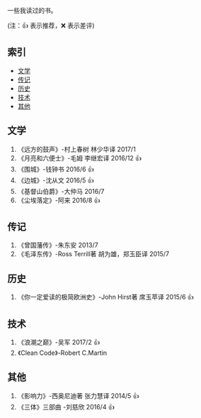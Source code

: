 一些我读过的书。

(注：:+1: 表示推荐，:x: 表示差评)

## 索引
- [文学](#文学)
- [传记](#传记)
- [历史](#历史)
- [技术](#技术)
- [其他](#其他)

## 文学
1. 《远方的鼓声》-村上春树  林少华译 2017/1 
1. 《月亮和六便士》-毛姆  李继宏译 2016/12 :+1:
1. 《围城》-钱钟书 2016/6 :+1:
1. 《边城》-沈从文 2016/5 :+1:
1. 《基督山伯爵》-大仲马 2016/7
1. 《尘埃落定》-阿来 2016/8 :+1:

## 传记
1. 《曾国藩传》-朱东安 2013/7
1. 《毛泽东传》-Ross Terrill著  胡为雄，郑玉臣译  2015/7

## 历史
1. 《你一定爱读的极简欧洲史》-John Hirst著  席玉苹译 2015/6 :+1:

## 技术
1. 《浪潮之巅》-吴军 2017/2 :+1:
1. 《Clean Code》-Robert C.Martin 

## 其他
1. 《影响力》-西奥尼迪著 张力慧译 2014/5 :+1:
1. 《三体》三部曲 -刘慈欣 2016/4 :+1:
